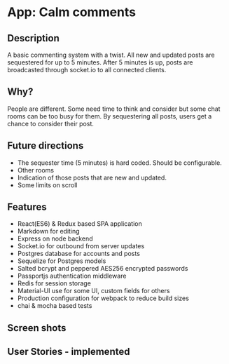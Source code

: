 # App: Calm comments
## Description
A basic commenting system with a twist. All new and updated posts are sequestered for up to 5 minutes. After 5 minutes is up, posts are broadcasted through socket.io to all connected clients. 

## Why?
People are different. Some need time to think and consider but some chat rooms can be too busy for them. By sequestering all posts, users get a chance to consider their post. 

## Future directions
* The sequester time (5 minutes) is hard coded. Should be configurable.
* Other rooms
* Indication of those posts that are new and updated.
* Some limits on scroll

## Features
* React(ES6) & Redux based SPA application
* Markdown for editing
* Express on node backend
* Socket.io for outbound from server updates
* Postgres database for accounts and posts
* Sequelize for Postgres models
* Salted bcrypt and peppered AES256 encrypted passwords
* Passportjs authentication middleware
* Redis for session storage
* Material-UI use for some UI, custom fields for others
* Production configuration for webpack to reduce build sizes
* chai & mocha based tests


## Screen shots



## User Stories - implemented
